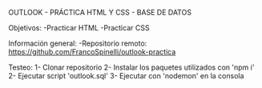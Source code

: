 OUTLOOK - PRÁCTICA HTML Y CSS - BASE DE DATOS 

Objetivos:
    -Practicar HTML
    -Practicar CSS


Información general:
    -Repositorio remoto: https://github.com/FrancoSpinelli/outlook-practica


Testeo:
    1- Clonar repositorio
    2- Instalar los paquetes utilizados con 'npm i'
    2- Ejecutar script 'outlook.sql'
    3- Ejecutar con 'nodemon' en la consola